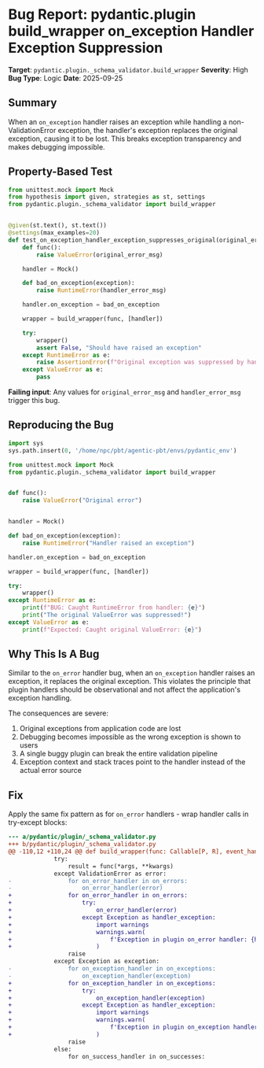 # Bug Report: pydantic.plugin build_wrapper on_exception Handler Exception Suppression

**Target**: `pydantic.plugin._schema_validator.build_wrapper`
**Severity**: High
**Bug Type**: Logic
**Date**: 2025-09-25

## Summary

When an `on_exception` handler raises an exception while handling a non-ValidationError exception, the handler's exception replaces the original exception, causing it to be lost. This breaks exception transparency and makes debugging impossible.

## Property-Based Test

```python
from unittest.mock import Mock
from hypothesis import given, strategies as st, settings
from pydantic.plugin._schema_validator import build_wrapper


@given(st.text(), st.text())
@settings(max_examples=20)
def test_on_exception_handler_exception_suppresses_original(original_error_msg, handler_error_msg):
    def func():
        raise ValueError(original_error_msg)

    handler = Mock()

    def bad_on_exception(exception):
        raise RuntimeError(handler_error_msg)

    handler.on_exception = bad_on_exception

    wrapper = build_wrapper(func, [handler])

    try:
        wrapper()
        assert False, "Should have raised an exception"
    except RuntimeError as e:
        raise AssertionError(f"Original exception was suppressed by handler exception")
    except ValueError as e:
        pass
```

**Failing input**: Any values for `original_error_msg` and `handler_error_msg` trigger this bug.

## Reproducing the Bug

```python
import sys
sys.path.insert(0, '/home/npc/pbt/agentic-pbt/envs/pydantic_env')

from unittest.mock import Mock
from pydantic.plugin._schema_validator import build_wrapper


def func():
    raise ValueError("Original error")


handler = Mock()

def bad_on_exception(exception):
    raise RuntimeError("Handler raised an exception")

handler.on_exception = bad_on_exception

wrapper = build_wrapper(func, [handler])

try:
    wrapper()
except RuntimeError as e:
    print(f"BUG: Caught RuntimeError from handler: {e}")
    print("The original ValueError was suppressed!")
except ValueError as e:
    print(f"Expected: Caught original ValueError: {e}")
```

## Why This Is A Bug

Similar to the `on_error` handler bug, when an `on_exception` handler raises an exception, it replaces the original exception. This violates the principle that plugin handlers should be observational and not affect the application's exception handling.

The consequences are severe:
1. Original exceptions from application code are lost
2. Debugging becomes impossible as the wrong exception is shown to users
3. A single buggy plugin can break the entire validation pipeline
4. Exception context and stack traces point to the handler instead of the actual error source

## Fix

Apply the same fix pattern as for `on_error` handlers - wrap handler calls in try-except blocks:

```diff
--- a/pydantic/plugin/_schema_validator.py
+++ b/pydantic/plugin/_schema_validator.py
@@ -110,12 +110,24 @@ def build_wrapper(func: Callable[P, R], event_handlers: list[BaseValidateHandle
             try:
                 result = func(*args, **kwargs)
             except ValidationError as error:
-                for on_error_handler in on_errors:
-                    on_error_handler(error)
+                for on_error_handler in on_errors:
+                    try:
+                        on_error_handler(error)
+                    except Exception as handler_exception:
+                        import warnings
+                        warnings.warn(
+                            f'Exception in plugin on_error handler: {handler_exception!r}'
+                        )
                 raise
             except Exception as exception:
-                for on_exception_handler in on_exceptions:
-                    on_exception_handler(exception)
+                for on_exception_handler in on_exceptions:
+                    try:
+                        on_exception_handler(exception)
+                    except Exception as handler_exception:
+                        import warnings
+                        warnings.warn(
+                            f'Exception in plugin on_exception handler: {handler_exception!r}'
+                        )
                 raise
             else:
                 for on_success_handler in on_successes:
```